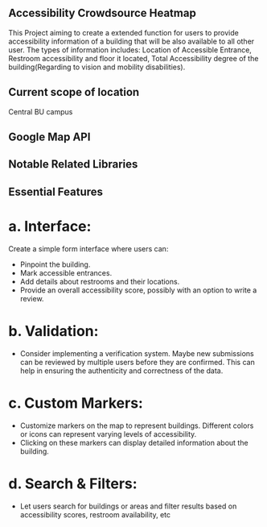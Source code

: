 ## Accessibility Crowdsource Heatmap

This Project aiming to create a extended function for users to provide accessibility information of a building that will be also available to all other user. 
The types of information includes: Location of Accessible Entrance, Restroom accessibility and floor it located, Total Accessibility degree of the building(Regarding to vision and mobility disabilities). 

## Current scope of location

Central BU campus 

## Google Map API

## Notable Related Libraries


## Essential Features

# a. Interface:
Create a simple form interface where users can:
* Pinpoint the building.
* Mark accessible entrances.
* Add details about restrooms and their locations.
* Provide an overall accessibility score, possibly with an option to write a review.

# b. Validation:
* Consider implementing a verification system. Maybe new submissions can be reviewed by multiple users before they are confirmed. This can help in ensuring the authenticity and correctness of the data.

# c. Custom Markers:
* Customize markers on the map to represent buildings. Different colors or icons can represent varying levels of accessibility.
* Clicking on these markers can display detailed information about the building.

# d. Search & Filters:
* Let users search for buildings or areas and filter results based on accessibility scores, restroom availability, etc
